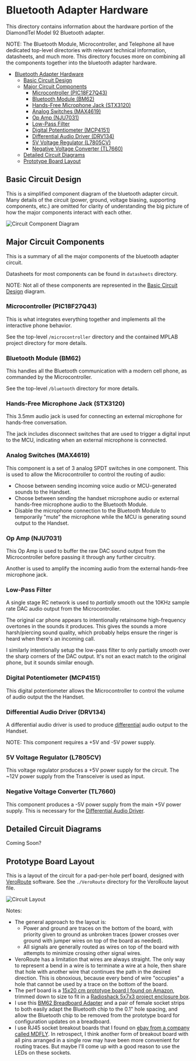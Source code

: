 # Bluetooth Adapter Hardware

This directory contains information about the hardware portion of the DiamondTel Model 92 Bluetooth adapter.

NOTE: The Bluetooth Module, Microcontroller, and Telephone all have dedicated top-level directories with relevant technical information, datasheets, and much more. This directory focuses more on combining all the components together into the bluetooth adapter hardware.

- [Bluetooth Adapter Hardware](#bluetooth-adapter-hardware)
  - [Basic Circuit Design](#basic-circuit-design)
  - [Major Circuit Components](#major-circuit-components)
    - [Microcontroller (PIC18F27Q43)](#microcontroller-pic18f27q43)
    - [Bluetooth Module (BM62)](#bluetooth-module-bm62)
    - [Hands-Free Microphone Jack (STX3120)](#hands-free-microphone-jack-stx3120)
    - [Analog Switches (MAX4619)](#analog-switches-max4619)
    - [Op Amp (NJU7031)](#op-amp-nju7031)
    - [Low-Pass Filter](#low-pass-filter)
    - [Digital Potentiometer (MCP4151)](#digital-potentiometer-mcp4151)
    - [Differential Audio Driver (DRV134)](#differential-audio-driver-drv134)
    - [5V Voltage Regulator (L7805CV)](#5v-voltage-regulator-l7805cv)
    - [Negative Voltage Converter (TL7660)](#negative-voltage-converter-tl7660)
  - [Detailed Circuit Diagrams](#detailed-circuit-diagrams)
  - [Prototype Board Layout](#prototype-board-layout)
  
## Basic Circuit Design

This is a simplified component diagram of the bluetooth adapter circuit. Many details of the circuit (power, ground, voltage biasing, supporting components, etc.) are omitted for clarity of understanding the big picture of how the major components interact with each other.

![Circuit Component Diagram](../readme/circuit_component_diagram.drawio.png)

## Major Circuit Components

This is a summary of all the major components of the bluetooth adapter circuit.

Datasheets for most components can be found in `datasheets` directory.

NOTE: Not all of these components are represented in the [Basic Circuit Design](#basic-circuit-design) diagram.

### Microcontroller (PIC18F27Q43)

This is what integrates everything together and implements all the interactive phone behavior.

See the top-level `/microcontroller` directory and the contained MPLAB project directory for more details.

### Bluetooth Module (BM62)

This handles all the Bluetooth communication with a modern cell phone, as commanded by the Microcontroller.

See the top-level `/bluetooth` directory for more details.

### Hands-Free Microphone Jack (STX3120)

This 3.5mm audio jack is used for connecting an external microphone for hands-free conversation.

The jack includes disconnect switches that are used to trigger a digital input to the MCU, indicating when
an external microphone is connected.

### Analog Switches (MAX4619)

This component is a set of 3 analog SPDT switches in one component. This is used to allow the Microcontroller to control the routing of audio:

- Choose between sending incoming voice audio or MCU-generated sounds to the Handset.
- Choose between sending the handset microphone audio or external hands-free microphone audio to the Bluetooth Module.
- Disable the microphone connection to the Bluetooth Module to temporarily "mute" the microphone while the MCU is generating sound output to the Handset.

### Op Amp (NJU7031)

This Op Amp is used to buffer the raw DAC sound output from the Microcontroller before passing it through any further circuitry.

Another is used to amplify the incoming audio from the external hands-free microphone jack.

### Low-Pass Filter

A single stage RC network is used to *partially* smooth out the 10KHz sample rate DAC audio output from the Microcontroller.

The original car phone appears to intentionally retainsome high-frequency overtones in the sounds it produces. This gives the sounds a more harsh/piercing sound quality, which probably helps ensure the ringer is heard when there's an incoming call.

I similarly intentionally setup the low-pass filter to only partially smooth over the sharp corners of the DAC output. It's not an exact match to the original phone, but it sounds similar enough.

### Digital Potentiometer (MCP4151)

This digital potentiometer allows the Microcontroller to control the volume of audio output the the Handset.

### Differential Audio Driver (DRV134)

A differential audio driver is used to produce [differential](https://en.wikipedia.org/wiki/Differential_signalling) audio output to the Handset.

NOTE: This component requires a +5V and -5V power supply.

### 5V Voltage Regulator (L7805CV)

This voltage regulator produces a +5V power supply for the circuit. The ~12V power supply from the Transceiver is used as input.

### Negative Voltage Converter (TL7660)

This component produces a -5V power supply from the main +5V power supply. This is necessary for the [Differential Audio Driver](#differential-audio-driver-drv134).

## Detailed Circuit Diagrams

Coming Soon?

## Prototype Board Layout

This is a layout of the circuit for a pad-per-hole perf board, designed with [VeroRoute](https://sourceforge.net/projects/veroroute/) software. See the `./VeroRoute` directory for the VeroRoute layout file.

![Circuit Layout](./VeroRoute/layout.png)


Notes:
- The general approach to the layout is:
  - Power and ground are traces on the bottom of the board, with priority given to ground as unbroken traces (power crosses over ground with jumper wires on top of the board as needed).
  - All signals are generally routed as wires on top of the board with attempts to minimize crossing other signal wires.
- VeroRoute has a limitation that wires are always straight. The only way to represent a bend in a wire is to terminate a wire at a hole, then share that hole with another wire that continues the path in the desired direction. This is obnoxious, because every bend of wire "occupies" a hole that cannot be used by a trace on the bottom of the board.
- The perf board is a [15x20 cm prototype board I found on Amazon](https://www.amazon.com/gp/product/B08WJDP144), trimmed down to size to fit in a [Radioshack 5x7x3 project enclosure box](https://www.radioshack.com/products/project-enclosure-7x5x3).
- I use this [BM62 Breadboard Adapter](https://www.tindie.com/products/tomaskovacik/bm20bm62-breadboard-adapter/) and a pair of female socket strips to both easily adapt the Bluetooth chip to the 0.1" hole spacing, and allow the Bluetooth chip to be removed from the prototype board for configuration updates on a breadboard.
- I use RJ45 socket breakout boards that I found on [ebay from a company called MDFLY](https://www.ebay.com/itm/304544572432). In retrospect, I think another form of breakout board with all pins arranged in a single row may have been more convenient for routing traces. But maybe I'll come up with a good reason to use the LEDs on these sockets.
